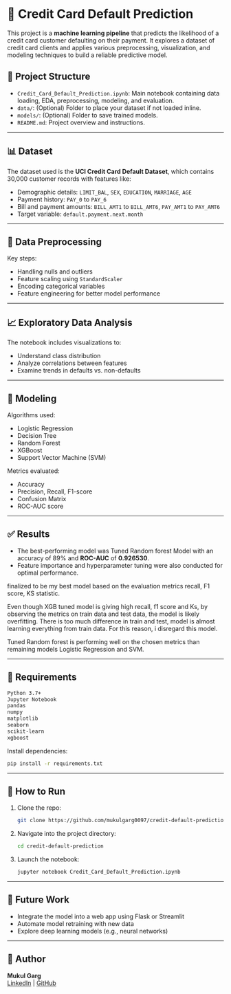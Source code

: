 # 🧠 Credit Card Default Prediction

This project is a **machine learning pipeline** that predicts the likelihood of a credit card customer defaulting on their payment. It explores a dataset of credit card clients and applies various preprocessing, visualization, and modeling techniques to build a reliable predictive model.

## 📁 Project Structure

- `Credit_Card_Default_Prediction.ipynb`: Main notebook containing data loading, EDA, preprocessing, modeling, and evaluation.
- `data/`: (Optional) Folder to place your dataset if not loaded inline.
- `models/`: (Optional) Folder to save trained models.
- `README.md`: Project overview and instructions.

---

## 📊 Dataset

The dataset used is the **UCI Credit Card Default Dataset**, which contains 30,000 customer records with features like:

- Demographic details: `LIMIT_BAL`, `SEX`, `EDUCATION`, `MARRIAGE`, `AGE`
- Payment history: `PAY_0` to `PAY_6`
- Bill and payment amounts: `BILL_AMT1` to `BILL_AMT6`, `PAY_AMT1` to `PAY_AMT6`
- Target variable: `default.payment.next.month`

---

## 🧼 Data Preprocessing

Key steps:
- Handling nulls and outliers
- Feature scaling using `StandardScaler`
- Encoding categorical variables
- Feature engineering for better model performance

---

## 📈 Exploratory Data Analysis

The notebook includes visualizations to:
- Understand class distribution
- Analyze correlations between features
- Examine trends in defaults vs. non-defaults

---

## 🤖 Modeling

Algorithms used:
- Logistic Regression
- Decision Tree
- Random Forest
- XGBoost
- Support Vector Machine (SVM)

Metrics evaluated:
- Accuracy
- Precision, Recall, F1-score
- Confusion Matrix
- ROC-AUC score

---

## ✅ Results

- The best-performing model was Tuned Random forest Model with an accuracy of 89% and **ROC-AUC** of **0.926530**.
- Feature importance and hyperparameter tuning were also conducted for optimal performance.

 finalized to be my best model based on the evaluation metrics recall, F1 score, KS statistic.

Even though XGB tuned model is giving high recall, f1 score and Ks, by observing the metrics on train data and test data, the model is likely overfitting. There is too much difference in train and test, model is almost learning everything from train data. For this reason, i disregard this model.

Tuned Random forest is performing well on the chosen metrics than remaining models Logistic Regression and SVM.

---

## 🔧 Requirements

```bash
Python 3.7+
Jupyter Notebook
pandas
numpy
matplotlib
seaborn
scikit-learn
xgboost
```

Install dependencies:
```bash
pip install -r requirements.txt
```

---

## 🚀 How to Run

1. Clone the repo:
   ```bash
   git clone https://github.com/mukulgarg0097/credit-default-prediction.git
   ```
2. Navigate into the project directory:
   ```bash
   cd credit-default-prediction
   ```
3. Launch the notebook:
   ```bash
   jupyter notebook Credit_Card_Default_Prediction.ipynb
   ```

---

## 📌 Future Work

- Integrate the model into a web app using Flask or Streamlit
- Automate model retraining with new data
- Explore deep learning models (e.g., neural networks)

---
## 👤 Author

**Mukul Garg**  
[LinkedIn](https://www.linkedin.com/in/mukulgarg0097/) | [GitHub](https://github.com/MukulGarg0097/)


